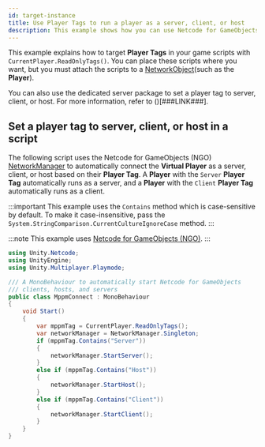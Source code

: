 ```yaml
---
id: target-instance
title: Use Player Tags to run a player as a server, client, or host
description: This example shows how you can use Netcode for GameObjects to run a Player as a server, client, or host in Multiplayer Play Mode.
---
```


This example explains how to target **Player Tags** in your game scripts with `CurrentPlayer.ReadOnlyTags()`. You can place these scripts where you want, but you must attach the scripts to a [NetworkObject](https://docs-multiplayer.unity3d.com/netcode/current/basics/networkobject/)(such as the **Player**).

You can also use the dedicated server package to set a player tag to server, client, or host. For more information, refer to ()[###LINK###].

## Set a player tag to server, client, or host in a script

The following script uses the Netcode for GameObjects (NGO) [NetworkManager](https://docs-multiplayer.unity3d.com/netcode/current/components/networkmanager/) to automatically connect the **Virtual Player** as a server, client, or host based on their **Player Tag**. A **Player** with the `Server` **Player Tag** automatically runs as a server, and a **Player** with the `Client` **Player Tag** automatically runs as a client.

:::important
This example uses the `Contains` method which is case-sensitive by default. To make it case-insensitive, pass the `System.StringComparison.CurrentCultureIgnoreCase` method.
:::

:::note
This example uses [Netcode for GameObjects (NGO)](https://docs-multiplayer.unity3d.com/netcode/current/about/).
:::

```csharp
using Unity.Netcode;
using UnityEngine;
using Unity.Multiplayer.Playmode;

/// A MonoBehaviour to automatically start Netcode for GameObjects
/// clients, hosts, and servers
public class MppmConnect : MonoBehaviour
{
    void Start()
    {
        var mppmTag = CurrentPlayer.ReadOnlyTags();
        var networkManager = NetworkManager.Singleton;
        if (mppmTag.Contains("Server"))
        {
            networkManager.StartServer();
        }
        else if (mppmTag.Contains("Host"))
        {
            networkManager.StartHost();
        }
        else if (mppmTag.Contains("Client"))
        {
            networkManager.StartClient();
        }
    }
}
```
